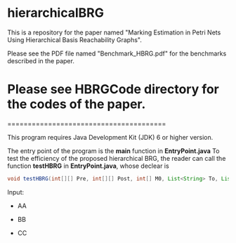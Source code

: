 # hierarchicalBRG

This is a repository for the paper named "Marking Estimation in Petri Nets Using Hierarchical Basis
Reachability Graphs".


Please see the PDF file named "Benchmark_HBRG.pdf" for the benchmarks described in the paper.

<h1>Please see HBRGCode directory for the codes of the paper.</h1>  
=======================================

This program requires Java Development Kit (JDK) 6 or higher version.

The entry point of the program is the <B>main</B> function in <B>EntryPoint.java</B>
To test the efficiency of the proposed hierarchical BRG, the reader can call the function <B>testHBRG</B> in <B>EntryPoint.java</B>, whose declear is

```java
void testHBRG(int[][] Pre, int[][] Post, int[] M0, List<String> To, List<String> Tpri)
```

  Input:
  * AA
  - BB
  * CC
